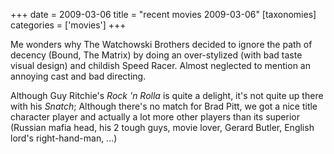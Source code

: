 +++
date = 2009-03-06
title = "recent movies 2009-03-06"
[taxonomies]
categories = ['movies']
+++

Me wonders why The Watchowski Brothers decided to ignore the path of
decency (Bound, The Matrix) by doing an over-stylized (with bad taste
visual design) and childish Speed Racer. Almost neglected to mention an
annoying cast and bad directing.

Although Guy Ritchie's *Rock 'n Rolla* is quite a delight, it's not
quite up there with his *Snatch*; Although there's no match for Brad
Pitt, we got a nice title character player and actually a lot more other
players than its superior (Russian mafia head, his 2 tough guys, movie
lover, Gerard Butler, English lord's right-hand-man, ...)
